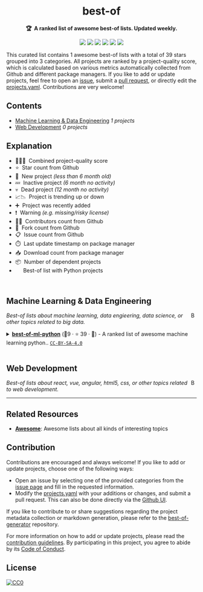 <!-- markdownlint-disable -->
<h1 align="center">
    best-of
    <br>
</h1>

<p align="center">
    <strong>🏆&nbsp; A ranked list of awesome best-of lists. Updated weekly.</strong>
</p>

<p align="center">
    <a href="https://github.com/ml-tooling/best-of" title="Best-of-badge"><img src="http://bit.ly/3o3EHNN"></a>
    <a href="#Contents" title="Project Count"><img src="https://img.shields.io/badge/projects-1-blue.svg?color=5ac4bf"></a>
    <a href="#Contribution" title="Contributions are welcome"><img src="https://img.shields.io/badge/contributions-welcome-green.svg"></a>
    <a href="https://github.com/ml-tooling/best-of/releases" title="Best-of Updates"><img src="https://img.shields.io/github/release-date/ml-tooling/best-of?color=green&label=updated"></a>
    <a href="https://mltooling.substack.com/subscribe" title="Subscribe to ML Tooling"><img src="http://bit.ly/2Md9rxM"></a>
    <a href="https://twitter.com/mltooling" title="ML Tooling on Twitter"><img src="https://img.shields.io/twitter/follow/best_of_lists.svg?style=social&label=Follow"></a>
</p>

This curated list contains 1 awesome best-of lists with a total of 39 stars grouped into 3 categories. All projects are ranked by a project-quality score, which is calculated based on various metrics automatically collected from Github and different package managers. If you like to add or update projects, feel free to open an [issue](https://github.com/ml-tooling/best-of/issues/new/choose), submit a [pull request](https://github.com/ml-tooling/best-of/pulls), or directly edit the [projects.yaml](https://github.com/ml-tooling/best-of/edit/main/projects.yaml). Contributions are very welcome!

## Contents

- [Machine Learning & Data Engineering](#machine-learning--data-engineering) _1 projects_
- [Web Development](#web-development) _0 projects_

## Explanation
- 🥇🥈🥉&nbsp; Combined project-quality score
- ⭐️&nbsp; Star count from Github
- 🐣&nbsp; New project _(less than 6 month old)_
- 💤&nbsp; Inactive project _(6 month no activity)_
- 💀&nbsp; Dead project _(12 month no activity)_
- 📈📉&nbsp; Project is trending up or down
- ➕&nbsp; Project was recently added
- ❗️&nbsp; Warning _(e.g. missing/risky license)_
- 👨‍💻&nbsp; Contributors count from Github
- 🔀&nbsp; Fork count from Github
- 📋&nbsp; Issue count from Github
- ⏱️&nbsp; Last update timestamp on package manager
- 📥&nbsp; Download count from package manager
- 📦&nbsp; Number of dependent projects
- <img src="https://www.python.org/static/favicon.ico" style="display:inline;" width="13" height="13">&nbsp; Best-of list with Python projects

<br>

## Machine Learning & Data Engineering

<a href="#contents"><img align="right" width="15" height="15" src="https://i.ibb.co/2PS8bhR/up-arrow.png" alt="Back to top"></a>

_Best-of lists about machine learning, data engieering, data science, or other topics related to big data._

<details><summary><b><a href="https://github.com/ml-tooling/best-of-ml-python">best-of-ml-python</a></b> (🥇9 ·  ⭐ 39 · 🐣) - A ranked list of awesome machine learning python.. <code><a href="http://bit.ly/3mSooSG">CC-BY-SA-4.0</a></code> <code><img src="https://www.python.org/static/favicon.ico" style="display:inline;" width="13" height="13"></code></summary>

- [GitHub](https://github.com/ml-tooling/best-of-ml-python) (👨‍💻 1 · 🔀 1 · ⏱️ 28.12.2020):

	```
	git clone https://github.com/ml-tooling/best-of-ml-python
	```
</details>
<br>

## Web Development

<a href="#contents"><img align="right" width="15" height="15" src="https://i.ibb.co/2PS8bhR/up-arrow.png" alt="Back to top"></a>

_Best-of lists about react, vue, angular, html5, css, or other topics related to web development._


---

## Related Resources

- [**Awesome**](https://github.com/sindresorhus/awesome): Awesome lists about all kinds of interesting topics

## Contribution

Contributions are encouraged and always welcome! If you like to add or update projects, choose one of the following ways:

- Open an issue by selecting one of the provided categories from the [issue page](https://github.com/ml-tooling/best-of/issues/new/choose) and fill in the requested information.
- Modify the [projects.yaml](https://github.com/ml-tooling/best-of/blob/main/projects.yaml) with your additions or changes, and submit a pull request. This can also be done directly via the [Github UI](https://github.com/ml-tooling/best-of/edit/main/projects.yaml).

If you like to contribute to or share suggestions regarding the project metadata collection or markdown generation, please refer to the [best-of-generator](https://github.com/ml-tooling/best-of-generator) repository.

For more information on how to add or update projects, please read the [contribution guidelines](https://github.com/ml-tooling/best-of/blob/main/CONTRIBUTING.md). By participating in this project, you agree to abide by its [Code of Conduct](https://github.com/ml-tooling/best-of/blob/main/.github/CODE_OF_CONDUCT.md).

## License

[![CC0](https://mirrors.creativecommons.org/presskit/buttons/88x31/svg/by-sa.svg)](https://creativecommons.org/licenses/by-sa/4.0/)
